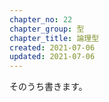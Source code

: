 ```yaml
---
chapter_no: 22
chapter_group: 型
chapter_title: 論理型
created: 2021-07-06
updated: 2021-07-06
---
```

そのうち書きます。